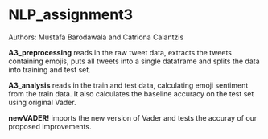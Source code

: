 # NLP_assignment3

Authors: Mustafa Barodawala and Catriona Calantzis

<p> <b>A3_preprocessing</b> reads in the raw tweet data, extracts the tweets containing emojis, puts all tweets into a single dataframe and splits the data into training and test set.</p>

<p> <b>A3_analysis</b> reads in the train and test data, calculating emoji sentiment from the train data. It also calculates the baseline accuracy on the test set using original Vader.</p>

<p> <b>newVADER!</b> imports the new version of Vader and tests the accuray of our proposed improvements.</p>
